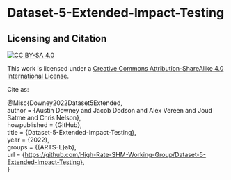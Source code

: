 # Dataset-5-Extended-Impact-Testing








## Licensing and Citation

[![CC BY-SA 4.0][cc-by-sa-shield]][cc-by-sa]

This work is licensed under a
[Creative Commons Attribution-ShareAlike 4.0 International License][cc-by-sa].

[cc-by-sa]: http://creativecommons.org/licenses/by-sa/4.0/
[cc-by-sa-image]: https://licensebuttons.net/l/by-sa/4.0/88x31.png
[cc-by-sa-shield]: https://img.shields.io/badge/License-CC%20BY--SA%204.0-lightgrey.svg


Cite as:

@Misc{Downey2022Dataset5Extended,   
  author = {Austin Downey and Jacob Dodson and Alex Vereen and Joud Satme and Chris Nelson},   
  howpublished = {GitHub},  
  title  = {Dataset-5-Extended-Impact-Testing},   
  year   = {2022},  
  groups = {{ARTS-L}ab},    
  url    = {https://github.com/High-Rate-SHM-Working-Group/Dataset-5-Extended-Impact-Testing},    
}





